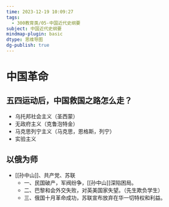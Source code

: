 ```yaml
---
time: 2023-12-19 10:09:27
tags:
  - 300教育类/05-中国近代史纲要
subject: 中国近代史纲要
mindmap-plugin: basic
dtype: 思维导图
dg-publish: true
---
```

# 中国革命
## 五四运动后，中国救国之路怎么走？
- 乌托邦社会主义（圣西蒙）
- 无政府主义（克鲁泡特金）
- 马克思列宁主义（马克思，恩格斯，列宁）
- 实验主义

## 以俄为师
- [[孙中山]]、共产党、苏联
	- 一、民国破产，军阀纷争，[[孙中山]]深陷困局。   
	- 二、巴黎和会外交失败，对英美国家失望。（先生欺负学生）
	- 三、俄国十月革命成功，苏联宣布放弃在华一切特权和利益。